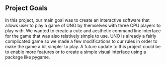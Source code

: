 ## Project Goals

In this project, our main goal was to create an interactive software that allows user to play a game of UNO by themselves with three CPU players to play with. We wanted to create a cute and aesthetic command line interface for the game that was also relatively simple to use. UNO is already a fairly complicated game so we made a few modifications to our rules in order to make the game a bit simpler to play. A future update to this project could be to enable more features or to create a simple visual interface using a package like pygame.